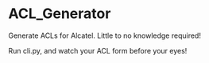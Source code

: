 # ACL_Generator
Generate ACLs for Alcatel.  Little to no knowledge required!

Run cli.py, and watch your ACL form before your eyes!

